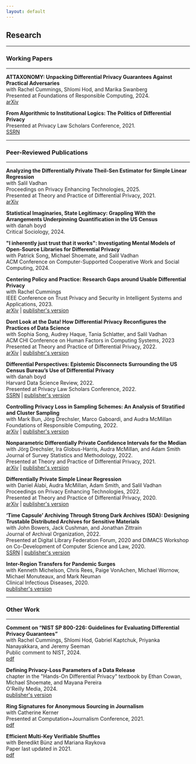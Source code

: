 ```yaml
---
layout: default
---
```

## Research

<hr>

### Working Papers

<hr>

**ATTAXONOMY: Unpacking Differential Privacy Guarantees Against Practical Adversaries**\
with Rachel Cummings, Shlomi Hod, and Marika Swanberg\
Presented at Foundations of Responsible Computing, 2024.\
[arXiv](https://arxiv.org/pdf/2405.01716)

**From Algorithmic to Institutional Logics: The Politics of Differential Privacy**\
Presented at Privacy Law Scholars Conference, 2021.\
[SSRN](https://papers.ssrn.com/sol3/papers.cfm?abstract_id=4079222)

<hr>

### Peer-Reviewed Publications

<hr>

**Analyzing the Differentially Private Theil-Sen Estimator for Simple Linear Regression**\
with Salil Vadhan\
Proceedings on Privacy Enhancing Technologies, 2025.\
Presented at Theory and Practice of Differential Privacy, 2021.\
[arXiv](https://arxiv.org/abs/2207.13289)

**Statistical Imaginaries, State Legitimacy: Grappling With the Arrangements Underpinning Quantification in the US Census**\
with danah boyd\
Critical Sociology, 2024.

**"I inherently just trust that it works": Investigating Mental Models of Open-Source Libraries for Differential Privacy**\
with Patrick Song, Michael Shoemate, and Salil Vadhan\
ACM Conference on Computer-Supported Cooperative Work and Social Computing, 2024.

**Centering Policy and Practice: Research Gaps around Usable Differential Privacy**\
with Rachel Cummings\
IEEE Conference on Trust Privacy and Security in Intelligent Systems and Applications, 2023.\
[arXiv](https://arxiv.org/abs/2406.12103) | [publisher's version](https://www.computer.org/csdl/proceedings-article/tps-isa/2023/238500a122/1UAj4IqN4sg)
 
**Dont Look at the Data! How Differential Privacy Reconfigures the Practices of Data Science**\
with Sophia Song, Audrey Haque, Tania Schlatter, and Salil Vadhan\
ACM CHI Conference on Human Factors in Computing Systems, 2023\
Presented at Theory and Practice of Differential Privacy, 2022.\
[arXiv](https://arxiv.org/abs/2302.11775) | [publisher's version](https://dl.acm.org/doi/abs/10.1145/3544548.3580791)
 
**Differential Perspectives: Epistemic Disconnects Surrounding the US Census Bureau’s Use of Differential Privacy**\
with danah boyd\
Harvard Data Science Review, 2022.\
Presented at Privacy Law Scholars Conference, 2022.\
[SSRN](https://papers.ssrn.com/sol3/papers.cfm?abstract_id=4077426) | [publisher's version](https://hdsr.mitpress.mit.edu/pub/3vj5j6i0)
 
**Controlling Privacy Loss in Sampling Schemes: An Analysis of Stratified and Cluster Sampling**\
with Mark Bun, Jörg Drechsler, Marco Gaboardi, and Audra McMillan\
Foundations of Responsible Computing, 2022.\
[arXiv](https://arxiv.org/pdf/2007.12674.pdf) | [publisher's version](https://drops.dagstuhl.de/opus/volltexte/2022/16524/)
 
**Nonparametric Differentially Private Confidence Intervals for the Median**\
with Jörg Drechsler, Ira Globus-Harris, Audra McMillan, and Adam Smith\
Journal of Survey Statistics and Methodology, 2022.\
Presented at Theory and Practice of Differential Privacy, 2021.\
[arXiv](https://arxiv.org/abs/2106.10333) | [publisher's version](https://academic.oup.com/jssam/article/10/3/804/6609829?login=false)
 
**Differentially Private Simple Linear Regression**\
with Daniel Alabi, Audra McMillan, Adam Smith, and Salil Vadhan\
Proceedings on Privacy Enhancing Technologies, 2022.\
Presented at Theory and Practice of Differential Privacy, 2020.\
[arXiv](https://arxiv.org/abs/2007.05157) | [publisher's version](https://petsymposium.org/popets/2022/popets-2022-0041.php)

**‘Time Capsule’ Archiving Through Strong Dark Archives (SDA): Designing Trustable Distributed Archives for Sensitive Materials**\
with John Bowers, Jack Cushman, and Jonathan Zittrain\
Journal of Archival Organization, 2022.\
Presented at Digital Library Federation Forum, 2020 and DIMACS Workshop on Co-Development of Computer Science and Law, 2020.\
[SSRN](https://papers.ssrn.com/sol3/papers.cfm?abstract_id=4124742) | [publisher's version](https://www.tandfonline.com/doi/abs/10.1080/15332748.2022.2110552?journalCode=wjao20)

**Inter-Region Transfers for Pandemic Surges**\
with Kenneth Michelson, Chris Rees, Paige VonAchen, Michael Wornow, Michael Monuteaux, and Mark Neuman\
Clinical Infectious Diseases, 2020.\
[publisher's version](https://academic.oup.com/cid/advance-article/doi/10.1093/cid/ciaa1549/5920707)

<hr>

### Other Work

<hr>

**Comment on “NIST SP 800-226: Guidelines for Evaluating Differential Privacy Guarantees”**\
with Rachel Cummings, Shlomi Hod, Gabriel Kaptchuk, Priyanka Nanayakkara, and Jeremy Seeman\
Public comment to NIST, 2024.\
[pdf](https://www.cs.umd.edu/~kaptchuk/publications/nist24-dp-public-comment.pdf)

**Defining Privacy-Loss Parameters of a Data Release**\
chapter in the "Hands-On Differential Privacy" textbook by Ethan Cowan, Michael Shoemate, and Mayana Pereira\
O'Reilly Media, 2024.\
[publisher's version](https://www.oreilly.com/library/view/hands-on-differential-privacy/9781492097730/)
 
**Ring Signatures for Anonymous Sourcing in Journalism**\
with Catherine Kerner\
Presented at Computation+Journalism Conference, 2021.\
[pdf](ring_sigs_2021.pdf)
 
**Efficient Multi-Key Verifiable Shuffles**\
with Benedikt Bünz and Mariana Raykova\
Paper last updated in 2021.\
[pdf](bp_shuffle_2021.pdf)

